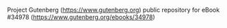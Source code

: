Project Gutenberg (https://www.gutenberg.org) public repository for eBook #34978 (https://www.gutenberg.org/ebooks/34978)
